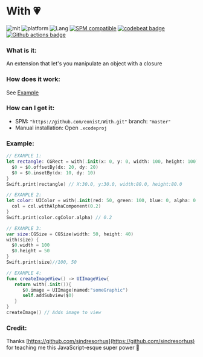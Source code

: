 # With 💗
![mit](https://img.shields.io/badge/License-MIT-brightgreen.svg) ![platform](https://img.shields.io/badge/Platform-iOS-blue.svg) ![Lang](https://img.shields.io/badge/Language-Swift%205.0-orange.svg)
[![SPM compatible](https://img.shields.io/badge/SPM-compatible-4BC51D.svg?style=flat)](https://github.com/apple/swift)
[![codebeat badge](https://codebeat.co/badges/51c98d04-a860-42ff-ba93-dd89184ec302)](https://codebeat.co/projects/github-com-eonist-with-master)
[![Github actions badge](https://badgen.net/github/checks/eonist/With?icon=github&label=Tests)](https://github.com/eonist/With/actions)

### What is it:
An extension that let's you manipulate an object with a closure

### How does it work:
See [Example](https://github.com/eonist/With#example)

### How can I get it:
- SPM: `"https://github.com/eonist/With.git"` branch: `"master"`
- Manual installation: Open `.xcodeproj`

### Example:

```swift
// EXAMPLE 1:
let rectangle: CGRect = with(.init(x: 0, y: 0, width: 100, height: 100)) {
  $0 = $0.offsetBy(dx: 20, dy: 20)
  $0 = $0.insetBy(dx: 10, dy: 10)
}
Swift.print(rectangle) // X:30.0, y:30.0, width:80.0, height:80.0

// EXAMPLE 2:
let color: UIColor = with(.init(red: 50, green: 100, blue: 0, alpha: 0.9)) { ( col:inout UIColor) -> Void  in
  col = col.withAlphaComponent(0.2)
}
Swift.print(color.cgColor.alpha) // 0.2

// EXAMPLE 3:
var size:CGSize = CGSize(width: 50, height: 40)
with(size) {
  $0.width = 100
  $0.height = 50
}
Swift.print(size)//100, 50

// EXAMPLE 4:
func createImageView() -> UIImageView{
   return with(.init()){
      $0.image = UIImage(named:"someGraphic")
      self.addSubview($0)
   }
}
createImage() // Adds image to view
```

### Credit:

Thanks [https://github.com/sindresorhus](https://github.com/sindresorhus) for teaching me this JavaScript-esque super power 💪

